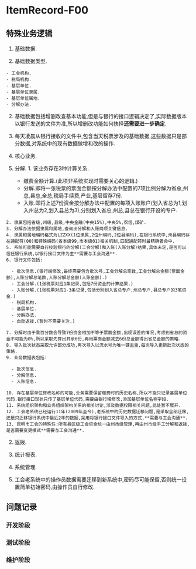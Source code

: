 # ItemRecord-F00
## 特殊业务逻辑
1. 基础数据.

  1. 基础数据类型.

    - 工会机构.
    - 税局机构.
    - 基层单位.
    - 基层单位隶属.
    - 基层单位属地.
    - 分解办法.

  2. 基础数据包括增删改查基本功能,但是与银行的接口逻辑决定了,实际数据版本以银行发送的文件为准,所以增删改功能如何抉择**还需要进一步确定**.
  3. 每天凌晨从银行接收的文件中,包含当天税票涉及的基础数据,这些数据只是部分数据,对系统中的现有数据做增和改的操作.

2. 核心业务.

  1. 分解.
    1. 该业务存在3种计算关系.

      - 缴费金额计算.(此项非系统实现时需要关心的逻辑.)
      - 分解.即将一张税票的票面金额按分解办法中配置的7项比例分解为省总,州总,县总,全总,税局手续费,产业,基层留存7份.
      - 入账.即将上述7份资金按分解办法中配置的每项入账账户(划入省总为1,划入州总为2,划入县总为3),分别划入省总,州总,县总在银行开设的专户.

    2. 隶属包括省级,州级,县级,中央金融(中央15%),中央5%,农信,煤矿.
    3. 分解办法依据隶属和属地,查询出分解和入账两项关键信息.
    4. 隶属和属地编码格式为LZZXX(1位隶属,2位州编码,2位县编码),在银行系统中,州县编码存在通配符(00)和特殊编码(省本级99,市本级01)相关机制,匹配通配符时最精确者命中.
    5. 系统可能需要自行校验银行的分解(工会分解)和入账(入账分解)结果,具体未定,是否可以信任银行系统,以银行接口文件为主**需要与工会沟通**.
    6. 银行文件包括:

      - 批次信息.(银行端修改,最终需要包含批次号,工会分解总笔数,工会分解总金额(票面金额),入账分解总笔数,入账分解总金额(入账金额).)
      - 工会分解.(1张税票对应1条记录,包括7份资金的计算结果.)
      - 入账分解.(1张税票对应1-3条记录,包括分别划入省总专户,州总专户,县总专户的3笔资金.)
      - 税局机构.
      - 基层单位.
      - 分解办法.
      - 自动返拨.(暂时不需要关注.)

    7. 分解时由于乘百分数会导致7份资金相加不等于票面金额,出现误差的情况,考虑到省总的资金不可能为0%,所以采取先算出其余6份,再用票面金额减去6份总金额得出省总金额的策略.
    8. 导入批次状态采取允许部分成功,再次导入以流水号为唯一键去重,每次导入更新批次状态的策略.
    9. 业务数据表包括:

      - 批次信息.
      - 分解信息.
      - 入账信息.

    10. 存在基层单位修改名称的可能,业务需要保留缴费时的历史名称,所以不能只记录基层单位代码.银行接口现状只传了基层单位代码,需要由银行端修改,添加基层单位名称字段.
    11. 系统组织架构和业务组织架构关系的相关讨论,涉及数据权限相关问题,此处暂不展开.
    12. 工会老系统已经运行11年(2009年至今),老系统中的历史数据迁移问题,是采取全部迁移,还是只迁移银行系统中最近2年的数据,采用将银行接口文件导入的方式,**需要与工会沟通**.
    13. 昆明市工会的特殊性:所有县区级工会资金统一由州市级管理,再由州市级手工分解和返拨,是否需要变更模式**需要与工会沟通**.
  2. 返拨.

3. 统计报表.
4. 系统管理.
  1. 工会老系统中的操作员数据需要迁移到新系统中,密码尽可能保留,否则统一设置简单初始密码,由操作员自行修改.

## 问题记录
### 开发阶段

### 测试阶段

### 维护阶段
